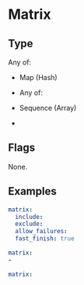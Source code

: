# Matrix



## Type

Any of:

* Map (Hash)
* Any of:

* Sequence (Array)
* 

## Flags

None.


## Examples

```yaml
matrix:
  include: 
  exclude: 
  allow_failures: 
  fast_finish: true
```

```yaml
matrix:
-
```

```yaml
matrix:

```
